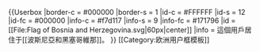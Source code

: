 {{Userbox
  |border-c = #000000
  |border-s = 1
  |id-c     = #FFFFFF
  |id-s     = 12
  |id-fc    = #000000
  |info-c   = #f7d117
  |info-s   = 9
  |info-fc  = #171796
  |id       = [[File:Flag of Bosnia and Herzegovina.svg|60px|center]]
  |info     = 這個用戶居住于[[波斯尼亞和黑塞哥維那]]。
}}
<noinclude>[[Category:欧洲用户框模板]]</noinclude>